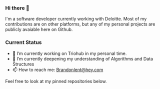 ### Hi there 👋

I'm a software developer currently working with Deloitte. Most of my contributions are on other platforms, but any of my personal projects are publicly avaiable here on Github.

### Current Status

- 🔭 I’m currently working on Triohub in my personal time.
- 🌱 I’m currently deepening my understanding of Algorithms and Data Structures
- 📫 How to reach me: Brandonlent@hey.com

Feel free to look at my pinned repositories below.
